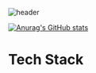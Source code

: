 ![header](https://capsule-render.vercel.app/api?type=transparent&color=gradient&height=300&section=header&text=AI%20Developer%20Keun%20Lee)

[![Anurag's GitHub stats](https://github-readme-stats.vercel.app/api?username=anuraghazra)](https://github.com/anuraghazra/github-readme-stats)


# Tech Stack
